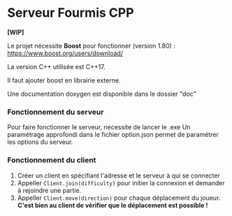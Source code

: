# Serveur Fourmis CPP

**[WIP]**


Le projet nécessite **Boost** pour fonctionner (version 1.80) : https://www.boost.org/users/download/

La version C++ utilisée est C++17.

Il faut ajouter boost en librairie externe.

Une documentation doxygen est disponible dans le dossier "doc"

### Fonctionnement du serveur

Pour faire fonctionner le serveur, necessite de lancer le .exe 
Un paramétrage approfondi dans le fichier option.json permet de paramétrer les options du serveur.



### Fonctionnement du client
1. Créer un client en spécifiant l'adresse et le serveur à qui se connecter
2. Appeller `Client.join(difficulty)` pour initier la connexion et demander à rejoindre une partie.
3. Appeller `Client.move(direction)` pour chaque déplacement du joueur. **C'est bien au client de vérifier que le déplacement est possible !**